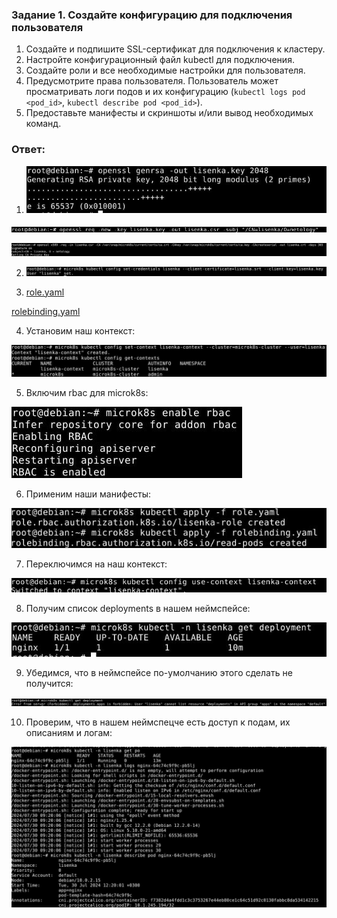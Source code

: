 ### Задание 1. Создайте конфигурацию для подключения пользователя

1. Создайте и подпишите SSL-сертификат для подключения к кластеру.
2. Настройте конфигурационный файл kubectl для подключения.
3. Создайте роли и все необходимые настройки для пользователя.
4. Предусмотрите права пользователя. Пользователь может просматривать логи подов и их конфигурацию (`kubectl logs pod <pod_id>`, `kubectl describe pod <pod_id>`).
5. Предоставьте манифесты и скриншоты и/или вывод необходимых команд.

### Ответ:

1. ![Task1](/kube1_9/task1_1.jpg "Задание 1")

![Task1](/kube1_9/task1_2.jpg "Задание 1")

![Task1](/kube1_9/task1_3.jpg "Задание 1")

2. ![Task1](/kube1_9/task1_4.jpg "Задание 1")

3. [role.yaml](/kube1_9/role.yaml)

[rolebinding.yaml](/kube1_9/rolebinding.yaml)

4. Установим наш контекст:

![Task1](/kube1_9/task1_5.jpg "Задание 1")

5. Включим rbac для microk8s:

![Task1](/kube1_9/task1_6.jpg "Задание 1")

6. Применим наши манифесты:

![Task1](/kube1_9/task1_7.jpg "Задание 1")

7. Переключимся на наш контекст:

![Task1](/kube1_9/task1_8.jpg "Задание 1")

8. Получим список deployments в нашем неймспейсе:

![Task1](/kube1_9/task1_9.jpg "Задание 1")

9. Убедимся, что в неймспейсе по-умолчанию этого сделать не получится:

![Task1](/kube1_9/task1_10.jpg "Задание 1")

10. Проверим, что в нашем неймспецче есть доступ к подам, их описаниям и логам:

![Task1](/kube1_9/task1_11.jpg "Задание 1")

